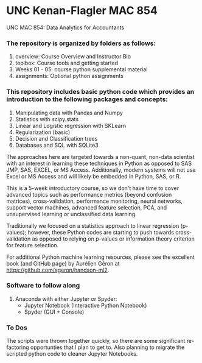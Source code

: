 # UNC Kenan-Flagler MAC 854
UNC MAC 854: Data Analytics for Accountants

### The repository is organized by folders as follows:
1. overview: Course Overview and Instructor Bio
2. toolbox: Course tools and getting started
3. Weeks 01 - 05: course python supplemental material
4. assignments: Optional python assignments

### This repository includes basic python code which provides an introduction to the following packages and concepts:
1. Manipulating data with Pandas and Numpy
2. Statistics with scipy.stats
3. Linear and Logistic regression with SKLearn
4. Regularization (basic)
5. Decision and Classification trees
6. Databases and SQL with SQLite3

The approaches here are targeted towards a non-quant, non-data scientist with an interest in learning these techniques in Python as opposed to SAS JMP, SAS, EXCEL, or MS Access. Additionally, modern systems will not use Excel or MS Access and will likely be embedded in Python, SAS, or R.

This is a 5-week introductory course, so we don't have time to cover advanced topics such as performance metrics (beyond confusion matrices), cross-validation, performance monitoring, neural networks, support vector machines, advanced feature selection, PCA, and unsupervised learning or unclassified data learning.

Traditionally we focused on a statistics approach to linear regression (p-values); however, these Python codes are starting to push towards cross-validation as opposed to relying on p-values or information theory criterion for feature selection.

For additional Python machine learning resources, please see the excellent book (and GitHub page) by Aurélien Géron at https://github.com/ageron/handson-ml2.

### Software to follow along
1. Anaconda with either Jupyter or Spyder:
   * Jupyter Notebook (Interactive Python Notebook)
   * Spyder (GUI + Console)

### To Dos
The scripts were thrown together quickly, so there are some significant re-factoring opportunties that I plan to get to. Also planning to migrate the scripted python code to cleaner Jupyter Notebooks.
